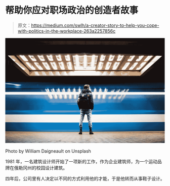 # 帮助你应对职场政治的创造者故事

> 原文：<https://medium.com/swlh/a-creator-story-to-help-you-cope-with-politics-in-the-workplace-263a2257856c>

![](img/831321947b4441da4cf2ea1cd1b4cfe4.png)

Photo by William Daigneault on Unsplash

1981 年，一名建筑设计师开始了一项新的工作，作为企业建筑师，为一个运动品牌在俄勒冈州的校园设计建筑。

四年后，公司里有人决定以不同的方式利用他的才能，于是他转而从事鞋子设计。